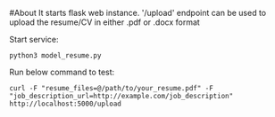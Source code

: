 #About
It starts flask web instance.
'/upload' endpoint can be used to upload the resume/CV in either .pdf or .docx format

Start service:
```commandline
python3 model_resume.py
```

Run below command to test:
```
curl -F "resume_files=@/path/to/your_resume.pdf" -F "job_description_url=http://example.com/job_description" http://localhost:5000/upload
```
